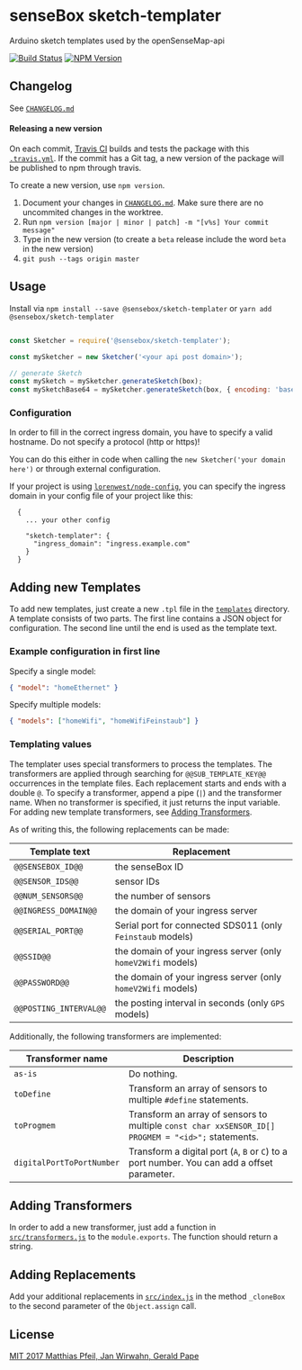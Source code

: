 # senseBox sketch-templater
Arduino sketch templates used by the openSenseMap-api

[![Build Status](https://travis-ci.org/sensebox/node-sketch-templater.svg?branch=master)](https://travis-ci.org/sensebox/node-sketch-templater)
[![NPM Version](https://img.shields.io/npm/v/@sensebox/sketch-templater.svg)](https://www.npmjs.com/package/@sensebox/sketch-templater)

## Changelog

See [`CHANGELOG.md`](CHANGELOG.md)

#### Releasing a new version
On each commit, [Travis CI](https://travis-ci.org/sensebox/node-sketch-templater) builds and tests the package with this [`.travis.yml`](.travis.yml). If the commit has a Git tag, a new version of the package will be published to npm through travis.

To create a new version, use `npm version`.
1. Document your changes in [`CHANGELOG.md`](CHANGELOG.md). Make sure there are no uncommited changes in the worktree.
1. Run `npm version [major | minor | patch] -m "[v%s] Your commit message"`
1. Type in the new version (to create a `beta` release include the word `beta` in the new version)
1. `git push --tags origin master`

## Usage

Install via `npm install --save @sensebox/sketch-templater` or `yarn add @sensebox/sketch-templater`

```javascript

const Sketcher = require('@sensebox/sketch-templater');

const mySketcher = new Sketcher('<your api post domain>');

// generate Sketch
const mySketch = mySketcher.generateSketch(box);
const mySketchBase64 = mySketcher.generateSketch(box, { encoding: 'base64' });
```

### Configuration

In order to fill in the correct ingress domain, you have to specify a valid hostname. Do not specify a protocol (http or https)!

You can do this either in code when calling the `new Sketcher('your domain here')` or through external configuration.

If your project is using [`lorenwest/node-config`](https://github.com/lorenwest/node-config), you can specify the ingress domain in your config file of your project like this:

      {
        ... your other config

        "sketch-templater": {
          "ingress_domain": "ingress.example.com"
        }
      }

## Adding new Templates

To add new templates, just create a new `.tpl` file in the [`templates`](templates) directory. A template consists of two parts. The first line contains a JSON object for configuration. The second line until the end is used as the template text.

### Example configuration in first line

Specify a single model:
```json
{ "model": "homeEthernet" }
```

Specify multiple models:
```json
{ "models": ["homeWifi", "homeWifiFeinstaub"] }
```

### Templating values

The templater uses special transformers to process the templates. The transformers are applied through searching for `@@SUB_TEMPLATE_KEY@@` occurrences in the template files. Each replacement starts and ends with a double `@`. To specify a transformer, append a pipe (`|`) and the transformer name. When no transformer is specified, it just returns the input variable. For adding new template transformers, see [Adding Transformers](#adding-transformers).

As of writing this, the following replacements can be made:

| Template text | Replacement |
|------------------|-------------|
| `@@SENSEBOX_ID@@` | the senseBox ID  |
| `@@SENSOR_IDS@@` | sensor IDs |
| `@@NUM_SENSORS@@` | the number of sensors |
| `@@INGRESS_DOMAIN@@` | the domain of your ingress server |
| `@@SERIAL_PORT@@` | Serial port for connected SDS011 (only `Feinstaub` models) |
| `@@SSID@@` | the domain of your ingress server (only `homeV2Wifi` models) |
| `@@PASSWORD@@` | the domain of your ingress server (only `homeV2Wifi` models) |
| `@@POSTING_INTERVAL@@` | the posting interval in seconds (only `GPS` models) |

Additionally, the following transformers are implemented:

| Transformer name | Description |
|------------------|-------------|
| `as-is` | Do nothing. |
| `toDefine` | Transform an array of sensors to multiple `#define` statements. |
| `toProgmem` | Transform an array of sensors to multiple `const char xxSENSOR_ID[] PROGMEM = "<id>";` statements. |
| `digitalPortToPortNumber` | Transform a digital port (`A`, `B` or `C`) to a port number. You can add a offset parameter. |

## Adding Transformers

In order to add a new transformer, just add a function in [`src/transformers.js`](src/transformers.js) to the `module.exports`. The function should return a string.


## Adding Replacements

Add your additional replacements in [`src/index.js`](src/index.js) in the method `_cloneBox` to the second parameter of the `Object.assign` call.

## License

[MIT 2017 Matthias Pfeil, Jan Wirwahn, Gerald Pape](LICENSE)
